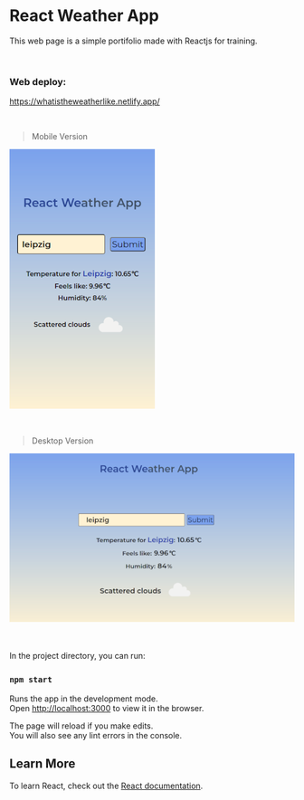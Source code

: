 # React Weather App

This web page is a simple portifolio made with Reactjs for training.

<br />

### Web deploy:

https://whatistheweatherlike.netlify.app/

<br />

>Mobile Version

![Screenshot Page Mobile](./public/images/mobile.png)

<br />


>Desktop Version

![Screenshot Page Desktop](./public/images/desktop.png)
<br />
<br />
<br />

In the project directory, you can run:

### `npm start`

Runs the app in the development mode.\
Open [http://localhost:3000](http://localhost:3000) to view it in the browser.

The page will reload if you make edits.\
You will also see any lint errors in the console.



## Learn More

To learn React, check out the [React documentation](https://reactjs.org/).
